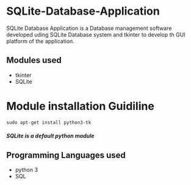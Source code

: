 # SQLite-Database-Application

SQLite Database Application is a Database management software developed uding SQLite Database system and tkinter to develop th GUI platform of the application.

## Modules used
- tkinter
- SQLite

# Module installation Guidiline

```
sudo apt-get install python3-tk
```
##### SQLite is a default python module

## Programming Languages used
- python 3
- SQL

